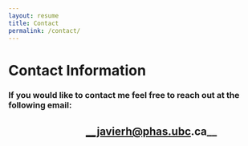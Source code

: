 ```yaml
---
layout: resume
title: Contact
permalink: /contact/
---
```


# Contact Information  

### If you would like to contact me feel free to reach out at the following email:  
## &nbsp;&nbsp;&nbsp;&nbsp;&nbsp;&nbsp;&nbsp;&nbsp;&nbsp;&nbsp;&nbsp;&nbsp;&nbsp;&nbsp;&nbsp;&nbsp;&nbsp;&nbsp;&nbsp;&nbsp;&nbsp;&nbsp;&nbsp;&nbsp;&nbsp;&nbsp;&nbsp;&nbsp;&nbsp;&nbsp; __javierh@phas.ubc.ca__
